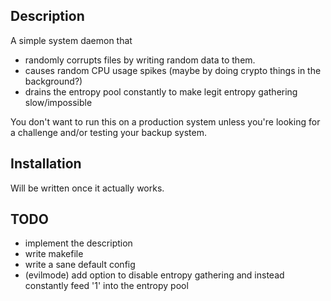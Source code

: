 Description
-----------
A simple system daemon that
* randomly corrupts files by writing random data to them.
* causes random CPU usage spikes (maybe by doing crypto things in the background?)
* drains the entropy pool constantly to make legit entropy gathering slow/impossible

You don't want to run this on a production system unless you're looking for a challenge and/or testing your backup system.

Installation
------------
Will be written once it actually works.

TODO
----

* implement the description
* write makefile
* write a sane default config
* (evilmode) add option to disable entropy gathering and instead constantly feed '1' into the entropy pool

